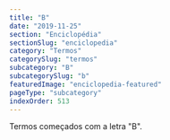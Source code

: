 ```yaml
---
title: "B"
date: "2019-11-25"
section: "Enciclopédia"
sectionSlug: "enciclopedia"
category: "Termos"
categorySlug: "termos"
subcategory: "B"
subcategorySlug: "b"
featuredImage: "enciclopedia-featured"
pageType: "subcategory"
indexOrder: 513
---
```


Termos começados com a letra "B".